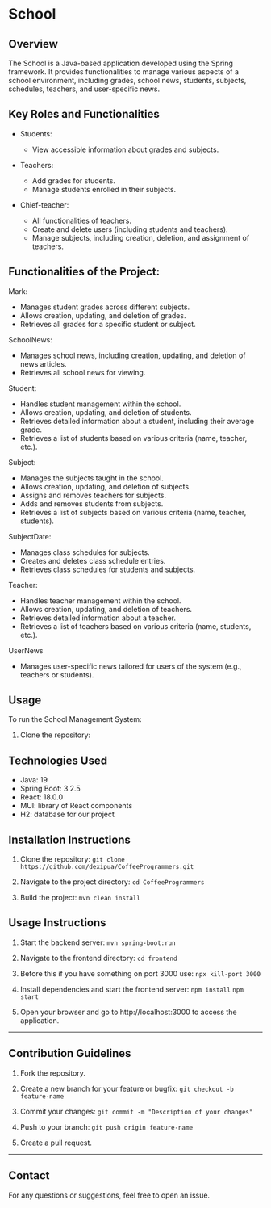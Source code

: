 # School

## Overview

The School is a Java-based application developed using the Spring framework. It provides functionalities to manage various aspects of a school environment, including grades, school news, students, subjects, schedules, teachers, and user-specific news.

## Key Roles and Functionalities

- Students:
   - View accessible information about grades and subjects.

- Teachers:
   - Add grades for students.
   - Manage students enrolled in their subjects.

- Chief-teacher:
   - All functionalities of teachers.
   - Create and delete users (including students and teachers).
   - Manage subjects, including creation, deletion, and assignment of teachers.

## Functionalities of the Project:

Mark:
- Manages student grades across different subjects.
- Allows creation, updating, and deletion of grades.
- Retrieves all grades for a specific student or subject.

SchoolNews:
- Manages school news, including creation, updating, and deletion of news articles.
- Retrieves all school news for viewing.

Student:
- Handles student management within the school.
- Allows creation, updating, and deletion of students.
- Retrieves detailed information about a student, including their average grade.
- Retrieves a list of students based on various criteria (name, teacher, etc.).

Subject:
- Manages the subjects taught in the school.
- Allows creation, updating, and deletion of subjects.
- Assigns and removes teachers for subjects.
- Adds and removes students from subjects.
- Retrieves a list of subjects based on various criteria (name, teacher, students).

SubjectDate:
- Manages class schedules for subjects.
- Creates and deletes class schedule entries.
- Retrieves class schedules for students and subjects.

Teacher:
- Handles teacher management within the school.
- Allows creation, updating, and deletion of teachers.
- Retrieves detailed information about a teacher.
- Retrieves a list of teachers based on various criteria (name, students, etc.).

UserNews
- Manages user-specific news tailored for users of the system (e.g., teachers or students).

## Usage

To run the School Management System:

1. Clone the repository:


## Technologies Used

- Java: 19
- Spring Boot: 3.2.5
- React: 18.0.0
- MUI: library of React components
- H2: database for our project

## Installation Instructions

1. Clone the repository:
   ```git clone https://github.com/dexipua/CoffeeProgrammers.git```

2. Navigate to the project directory:
   ```cd CoffeeProgrammers```

3. Build the project:
   ```mvn clean install```


## Usage Instructions

1. Start the backend server:
   ```mvn spring-boot:run```

2. Navigate to the frontend directory:
   ```cd frontend```

3. Before this if you have something on port 3000 use:
   ```npx kill-port 3000```
4. Install dependencies and start the frontend server:
   ```npm install```
   ```npm start```

4. Open your browser and go to http://localhost:3000 to access the application.

---

## Contribution Guidelines

1. Fork the repository.
2. Create a new branch for your feature or bugfix:
   ```git checkout -b feature-name```

3. Commit your changes:
   ```git commit -m "Description of your changes"```

4. Push to your branch:
   ```git push origin feature-name```

5. Create a pull request.

---

## Contact

For any questions or suggestions, feel free to open an issue.